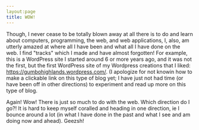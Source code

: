 ```yaml
---
layout:page
title: WOW!
---
```


Though, I never cease to be totally blown away at all there is to do and learn about computers, programming, the web, and web applications,
I, also, am utterly amazed at where all I have been and what all I have done on the web. I find "tracks" which I made and have almost
forgotten! For example, this is a WordPress site I started around 6 or more years ago, and it was not the first, but the first WordPress site
of my Wordpress creations that I liked: https://gumbohighlands.wordpress.com/. (I apologize for not knowin how to make a clickable
link on this type of blog yet; I have just not had time (or have been off in other directions) to experiment and read up more on this
type of blog.

Again! Wow! There is just so much to do with the web. Which direction do I go?! It is hard to keep myself coralled and heading in one 
direction, ie I bounce around a lot (in what I have done in the past and what I see and am doing now and ahead). Geezsh!
